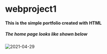 # webproject1


#### This is the simple portfolio created with **HTML**
##### The home page looks like shown below

![2021-04-29](https://user-images.githubusercontent.com/60594951/116545859-9044db00-a90e-11eb-818b-9d277a604771.png)
